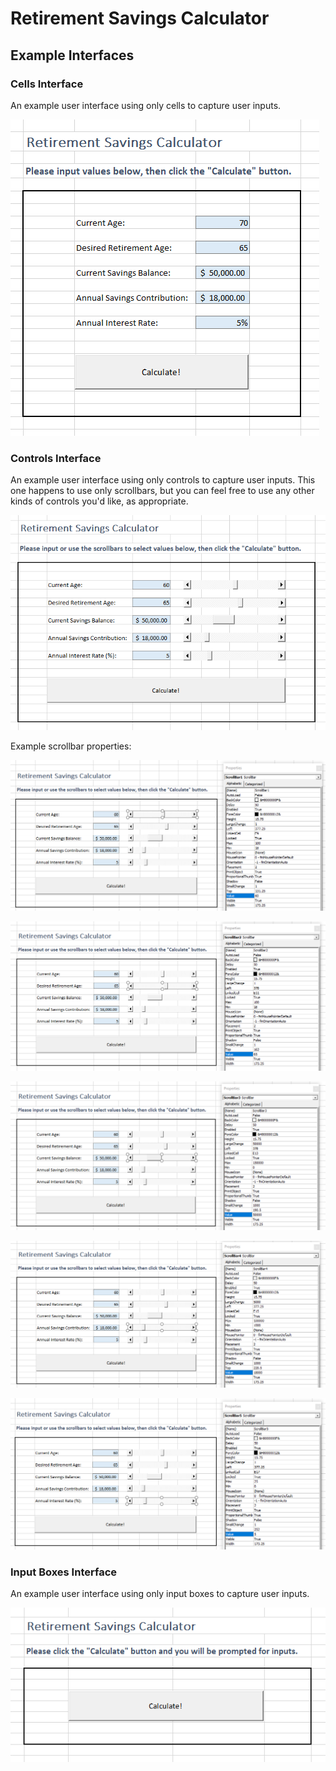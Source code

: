 # Retirement Savings Calculator

## Example Interfaces

### Cells Interface

An example user interface using only cells to capture user inputs.

![a screenshot of a spreadsheet where the user can type values in blue-colored cells](example-interfaces/cells-only.png)

### Controls Interface

An example user interface using only controls to capture user inputs. This one happens to use only scrollbars, but you can feel free to use any other kinds of controls you'd like, as appropriate.

![a screenshot of a spreadsheet where the user can type values in blue-colored cells or slide scrollbars to choose input values](example-interfaces/controls-only.png)

Example scrollbar properties:

![a screenshot of scrollbar1 properties](example-interfaces/controls-scrollbar1-properties.png)

![a screenshot of scrollbar2 properties](example-interfaces/controls-scrollbar2-properties.png)

![a screenshot of scrollbar3 properties](example-interfaces/controls-scrollbar3-properties.png)

![a screenshot of scrollbar4 properties](example-interfaces/controls-scrollbar4-properties.png)

![a screenshot of scrollbar5 properties](example-interfaces/controls-scrollbar5-properties.png)

### Input Boxes Interface

An example user interface using only input boxes to capture user inputs.

![a screenshot of a spreadsheet with a button that will later prompt the user for inputs](example-interfaces/input-boxes-only.png)
